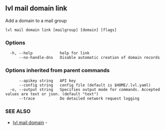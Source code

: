 ## lvl mail domain link

Add a domain to a mail group

```
lvl mail domain link [mailgroup] [domain] [flags]
```

### Options

```
  -h, --help            help for link
      --no-handle-dns   Disable automatic creation of domain records
```

### Options inherited from parent commands

```
      --apikey string   API key
      --config string   config file (default is $HOME/.lvl.yaml)
  -o, --output string   Specifies output mode for commands. Accepted values are text or json. (default "text")
      --trace           Do detailed network request logging
```

### SEE ALSO

* [lvl mail domain](lvl_mail_domain.md)	 - 

